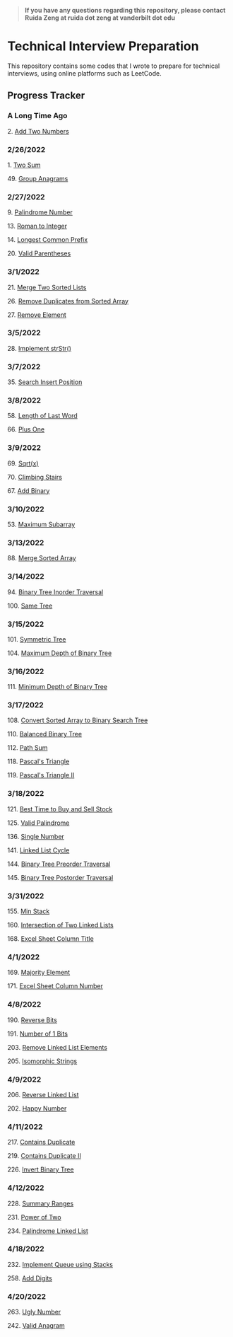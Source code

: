 >**If you have any questions regarding this repository, please contact Ruida Zeng at ruida dot zeng at vanderbilt dot edu**

# Technical Interview Preparation
This repository contains some codes that I wrote to prepare for technical interviews, using online platforms such as LeetCode.

## Progress Tracker

### A Long Time Ago
2\. [Add Two Numbers](LeetCode/addtwonumbers.cpp)

### 2/26/2022
1\. [Two Sum](twosum.py)

49\. [Group Anagrams](LeetCode/groupanagrams.py)

### 2/27/2022
9\. [Palindrome Number](LeetCode/palindromnumber.py)

13\. [Roman to Integer](LeetCode/romantointeger.py)

14\. [Longest Common Prefix](LeetCode/longestcommonprefix.py)

20\. [Valid Parentheses](LeetCode/validparentheses.cpp)

### 3/1/2022
21\. [Merge Two Sorted Lists](LeetCode/mergetwosortedlists.cpp)

26\. [Remove Duplicates from Sorted Array](LeetCode/removeduplicatesfromsortedarray.py)

27\. [Remove Element](LeetCode/removeelement.py)

### 3/5/2022
28\. [Implement strStr()](LeetCode/implementstrstr.py)

### 3/7/2022
35\. [Search Insert Position](LeetCode/searchinsertposition.py)

### 3/8/2022
58\. [Length of Last Word](LeetCode/lengthoflastword.py)

66\. [Plus One](LeetCode/plusone.py)

### 3/9/2022
69\. [Sqrt(x)](LeetCode/sqrtx.py)

70\. [Climbing Stairs](LeetCode/climbingstairs.py)

67\. [Add Binary](LeetCode/addbinary.py)

### 3/10/2022
53\. [Maximum Subarray](LeetCode/maximumsubarray.py)

### 3/13/2022
88\. [Merge Sorted Array](LeetCode/mergesortedarray.py)

### 3/14/2022
94\. [Binary Tree Inorder Traversal](LeetCode/binarytreeinordertraversal.cpp)

100\. [Same Tree](LeetCode/sametree.cpp)

### 3/15/2022
101\. [Symmetric Tree](LeetCode/symmetrictree.cpp)

104\. [Maximum Depth of Binary Tree](LeetCode/maximumdepthofbinarytree.cpp)

### 3/16/2022
111\. [Minimum Depth of Binary Tree](LeetCode/minimumdepthofbinarytree.cpp)

### 3/17/2022
108\. [Convert Sorted Array to Binary Search Tree](LeetCode/convertsortedarraytobinarysearchtree.cpp)

110\. [Balanced Binary Tree](LeetCode/balancedbinarytree.cpp)

112\. [Path Sum](LeetCode/pathsum.cpp)

118\. [Pascal's Triangle](LeetCode/pascalstriangle.py)

119\. [Pascal's Triangle II](LeetCode/pascalstriangleii.py)

### 3/18/2022
121\. [Best Time to Buy and Sell Stock](LeetCode/besttimetobuyandsellstock.py)

125\. [Valid Palindrome](LeetCode/validpalindrome.py)

136\. [Single Number](LeetCode/singlenumber.py)

141\. [Linked List Cycle](LeetCode/linkedlistcycle.cpp)

144\. [Binary Tree Preorder Traversal](LeetCode/binarytreepreordertraversal.cpp)

145\. [Binary Tree Postorder Traversal](LeetCode/binarytreepostordertraversal.cpp)

### 3/31/2022
155\. [Min Stack](LeetCode/minstack.cpp)

160\. [Intersection of Two Linked Lists](LeetCode/intersectionoftwolinkedlists.cpp)

168\. [Excel Sheet Column Title](LeetCode/excelsheetcolumntitle.py)

### 4/1/2022
169\. [Majority Element](LeetCode/majorityelement.py)

171\. [Excel Sheet Column Number](LeetCode/excelsheetcolumnnumber.py)

### 4/8/2022

190\. [Reverse Bits](LeetCode/reversebits.py)

191\. [Number of 1 Bits](LeetCode/numberof1bits.py)

203\. [Remove Linked List Elements](LeetCode/removelinkedlistelements.cpp)

205\. [Isomorphic Strings](LeetCode/isomorphicstrings.py)

### 4/9/2022

206\. [Reverse Linked List](LeetCode/reverselinkedlist.cpp)

202\. [Happy Number](LeetCode/happynumber.py)

### 4/11/2022

217\. [Contains Duplicate](LeetCode/containsduplicate.py)

219\. [Contains Duplicate II](LeetCode/containsduplicateii.py)

226\. [Invert Binary Tree](LeetCode/invertbinarytree.cpp)

### 4/12/2022

228\. [Summary Ranges](LeetCode/summaryranges.py)

231\. [Power of Two](LeetCode/poweroftwo.py)

234\. [Palindrome Linked List](LeetCode/palindromelinkedlist.cpp)

### 4/18/2022

232\. [Implement Queue using Stacks](LeetCode/implementqueueusingstacks.cpp)

258\. [Add Digits](LeetCode/adddigits.py)

### 4/20/2022

263\. [Ugly Number](LeetCode/uglynumber.py)

242\. [Valid Anagram](LeetCode/validanagram.py)



